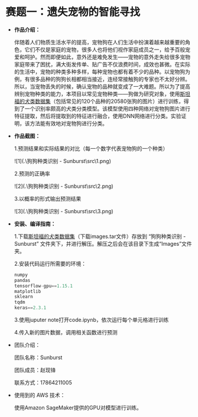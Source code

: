# 赛题一：遗失宠物的智能寻找

* **作品介绍：**

  伴随着人们物质生活水平的提高，宠物狗在人们生活中扮演着越来越重要的角色，它们不仅是家庭的宠物，很多人也将他们视作家庭成员之一，给予百般宠爱和呵护。然而即便如此，意外还是难免发生——宠物的意外走失给很多宠物家庭带来了困扰，满大街发传单、贴广告不仅浪费时间，成效也甚微。在实际的生活中，宠物的种类多种多样，每种宠物也都有着不少的品种。以宠物狗为例，有很多品种的狗狗长相都相当接近，连经常接触狗的专家也不太好分辨。所以，当宠物丢失的时候，确认宠物的品种就变成了一大难题。所以为了提高辨别宠物种类的能力，本项目以常见宠物种类——狗做为研究对象，使用[斯坦福的犬类数据集](http://vision.stanford.edu/aditya86/ImageNetDogs/)（包括常见的120个品种的20580张狗的图片）进行训练，得到了一个识别率颇高的犬类分类模型。该模型使用四种网络对宠物狗图片进行特征提取，然后将提取到的特征进行融合，使用DNN网络进行分类。实验证明，该方法能有效地对宠物狗进行分类。

* **作品截图：**

  1.预测结果和实际结果的对比（每一个数字代表宠物狗的一个种类）

  ![1](.\狗狗种类识别 - Sunburst\src\1.png)

  2.预测的正确率

  ![2](.\狗狗种类识别 - Sunburst\src\2.png)

  3.以概率的形式输出预测结果

  ![3](.\狗狗种类识别 - Sunburst\src\3.png)

* **安装、编译指南：**

  1.下载[斯坦福的犬类数据集](http://vision.stanford.edu/aditya86/ImageNetDogs/)（下载images.tar文件）存放到 “狗狗种类识别 - Sunburst” 文件夹下，并进行解压。解压之后会在该目录下生成“Images”文件夹。

  2.安装代码运行所需要的环境：

  ```python
  numpy
  pandas
  tensorflow-gpu==1.15.1
  matplotlib
  sklearn
  tqdm
  keras==2.3.1
  ```
  3.使用juputer note打开code.ipynb，依次运行每个单元格进行训练

  4.传入新的图片数据，调用相关函数进行预测

* 团队介绍：

  团队名称：Sunburst

  团队成员：赵现锋

  联系方式：17864211005

* 使用到的 AWS 技术：

  使用Amazon SageMaker提供的GPU对模型进行训练。

